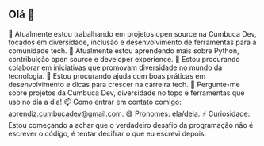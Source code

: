 ## Olá 👋

🔭 Atualmente estou trabalhando em projetos open source na Cumbuca Dev, focados em diversidade, inclusão e desenvolvimento de ferramentas para a comunidade tech.
🌱 Atualmente estou aprendendo mais sobre Python, contribuição open source e developer experience.
👯 Estou procurando colaborar em iniciativas que promovam diversidade no mundo da tecnologia.
🤔 Estou procurando ajuda com boas práticas em desenvolvimento e dicas para crescer na carreira tech.
💬 Pergunte-me sobre projetos da Cumbuca Dev, diversidade no topo e ferramentas que uso no dia a dia!
📫 Como entrar em contato comigo: aprendiz.cumbucadev@gmail.com.
😄 Pronomes: ela/dela.
⚡ Curiosidade: Estou começando a achar que o verdadeiro desafio da programação não é escrever o código, é tentar decifrar o que eu escrevi depois.
